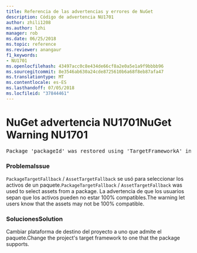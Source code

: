 ```yaml
---
title: Referencia de las advertencias y errores de NuGet
description: Código de advertencia NU1701
author: zhili1208
ms.author: lzhi
manager: rob
ms.date: 06/25/2018
ms.topic: reference
ms.reviewer: anangaur
f1_keywords:
- NU1701
ms.openlocfilehash: 43497acc0c8e434de66cf8a2e0a5e1a9f9bbbb96
ms.sourcegitcommit: 8e3546ab630a24cde8725610b6a68f8eb87afa47
ms.translationtype: MT
ms.contentlocale: es-ES
ms.lasthandoff: 07/05/2018
ms.locfileid: "37844461"
---
```

# <a name="nuget-warning-nu1701"></a><span data-ttu-id="a05b4-103">NuGet advertencia NU1701</span><span class="sxs-lookup"><span data-stu-id="a05b4-103">NuGet Warning NU1701</span></span>

<pre>Package 'packageId' was restored using 'TargetFrameworkA' instead the project target framework 'TargetFrameworkB'. This package may not be fully compatible with your project.</pre>

### <a name="issue"></a><span data-ttu-id="a05b4-104">Problema</span><span class="sxs-lookup"><span data-stu-id="a05b4-104">Issue</span></span>
<span data-ttu-id="a05b4-105">`PackageTargetFallback` / `AssetTargetFallback` se usó para seleccionar los activos de un paquete.</span><span class="sxs-lookup"><span data-stu-id="a05b4-105">`PackageTargetFallback` / `AssetTargetFallback` was used to select assets from a package.</span></span> <span data-ttu-id="a05b4-106">La advertencia de que los usuarios sepan que los activos pueden no estar 100% compatibles.</span><span class="sxs-lookup"><span data-stu-id="a05b4-106">The warning let users know that the assets may not be 100% compatible.</span></span>

### <a name="solution"></a><span data-ttu-id="a05b4-107">Soluciones</span><span class="sxs-lookup"><span data-stu-id="a05b4-107">Solution</span></span>
<span data-ttu-id="a05b4-108">Cambiar plataforma de destino del proyecto a uno que admite el paquete.</span><span class="sxs-lookup"><span data-stu-id="a05b4-108">Change the project's target framework to one that the package supports.</span></span>